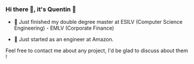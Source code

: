 ### Hi there 👋, it's Quentin 🤸

- 🌱 Just finished my double degree master at ESILV (Computer Science Engineering) - EMLV (Corporate Finance)

- 👯 Just started as an engineer at Amazon.

Feel free to contact me about any project, I'd be glad to discuss about them !

<!--
**Shraneid/Shraneid** is a ✨ _special_ ✨ repository because its `README.md` (this file) appears on your GitHub profile.

Here are some ideas to get you started:

- 🔭 I’m currently working on ...
- 🌱 I’m currently learning ...
- 👯 I’m looking to collaborate on ...
- 🤔 I’m looking for help with ...
- 💬 Ask me about ...
- 📫 How to reach me: ...
- ⚡ Fun fact: ...
-->
